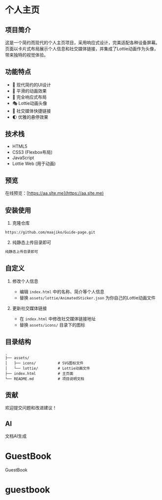 # 个人主页

## 项目简介

这是一个简约而现代的个人主页项目，采用响应式设计，完美适配各种设备屏幕。页面以卡片式布局展示个人信息和社交媒体链接，并集成了Lottie动画作为头像，带来独特的视觉体验。

## 功能特点

- 🎨 现代简约的UI设计
- 🌈 平滑的动画效果
- 📱 完全响应式布局
- 🎭 Lottie动画头像
- 🔗 社交媒体快捷链接
- 🌓 优雅的悬停效果

## 技术栈

- HTML5
- CSS3 (Flexbox布局)
- JavaScript
- Lottie Web (用于动画)

## 预览

在线预览：[https://aa.slte.me](https://aa.slte.me)

## 安装使用

1. 克隆仓库
```bash
https://github.com/maajiko/Guide-page.git
```

2. 纯静态上传目录即可
```bash
纯静态上传目录即可
```

## 自定义

1. 修改个人信息
   - 编辑 `index.html` 中的名称、简介等个人信息
   - 替换 `assets/lottie/AnimatedSticker.json` 为你自己的Lottie动画文件

2. 更新社交媒体链接
   - 在 `index.html` 中修改社交媒体链接地址
   - 替换 `assets/icons/` 目录下的图标

## 目录结构

```
.
├── assets/
│   ├── icons/          # SVG图标文件
│   └── lottie/         # Lottie动画文件
├── index.html          # 主页面
└── README.md           # 项目说明文档
```

## 贡献

欢迎提交问题和改进建议！

## AI

文档AI生成

# GuestBook
GuestBook

# guestbook

<!-- giscus -->
<div class="giscus"></div>
<script src="https://giscus.app/client.js"
        data-repo="domainspro/domainspro.github.io"
        data-repo-id="R_kgDOOIAIDQ"
        data-category="General"
        data-category-id="DIC_kwDOOIAIDc4Cn_MB"
        data-mapping="pathname"
        data-strict="0"
        data-reactions-enabled="1"
        data-emit-metadata="0"
        data-input-position="bottom"
        data-theme="preferred_color_scheme"
        data-lang="zh-CN"
        crossorigin="anonymous"
        async>
</script>

